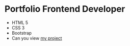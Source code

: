 # Portfolio Frontend Developer
- HTML 5
- CSS 3
- Bootstrap
- Can you view [my project](https://zeusrdl234.github.io/zeusrdl.github.io/)

